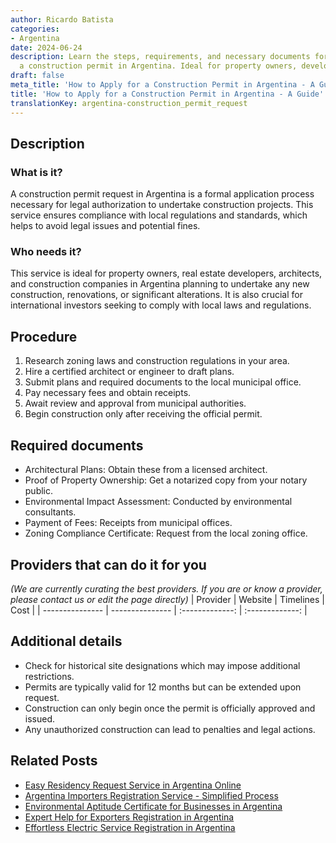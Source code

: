 ```yaml
---
author: Ricardo Batista
categories:
- Argentina
date: 2024-06-24
description: Learn the steps, requirements, and necessary documents for obtaining
  a construction permit in Argentina. Ideal for property owners, developers, and investors.
draft: false
meta_title: 'How to Apply for a Construction Permit in Argentina - A Guide'
title: 'How to Apply for a Construction Permit in Argentina - A Guide'
translationKey: argentina-construction_permit_request
---
```



## Description
### What is it?
A construction permit request in Argentina is a formal application process necessary for legal authorization to undertake construction projects. This service ensures compliance with local regulations and standards, which helps to avoid legal issues and potential fines.

### Who needs it?
This service is ideal for property owners, real estate developers, architects, and construction companies in Argentina planning to undertake any new construction, renovations, or significant alterations. It is also crucial for international investors seeking to comply with local laws and regulations.

## Procedure

1. Research zoning laws and construction regulations in your area.
2. Hire a certified architect or engineer to draft plans.
3. Submit plans and required documents to the local municipal office.
4. Pay necessary fees and obtain receipts.
5. Await review and approval from municipal authorities.
6. Begin construction only after receiving the official permit.


## Required documents

- Architectural Plans: Obtain these from a licensed architect.
- Proof of Property Ownership: Get a notarized copy from your notary public.
- Environmental Impact Assessment: Conducted by environmental consultants.
- Payment of Fees: Receipts from municipal offices.
- Zoning Compliance Certificate: Request from the local zoning office.


## Providers that can do it for you
_(We are currently curating the best providers. If you are or know a provider, please contact us or edit the page directly)_
| Provider        |     Website     |     Timelines    |       Cost      |
| --------------- | --------------- |  :-------------: | :-------------: |

## Additional details

- Check for historical site designations which may impose additional restrictions.
- Permits are typically valid for 12 months but can be extended upon request.
- Construction can only begin once the permit is officially approved and issued.
- Any unauthorized construction can lead to penalties and legal actions.

## Related Posts

- [Easy Residency Request Service in Argentina Online](https://tramitit.com/guides/argentina/residency_request/)
- [Argentina Importers Registration Service - Simplified Process](https://tramitit.com/guides/argentina/importers_registration/)
- [Environmental Aptitude Certificate for Businesses in Argentina](https://tramitit.com/guides/argentina/environmental_aptitude_certificate/)
- [Expert Help for Exporters Registration in Argentina](https://tramitit.com/guides/argentina/exporters_registration/)
- [Effortless Electric Service Registration in Argentina](https://tramitit.com/guides/argentina/electric_service_registration/)